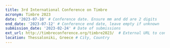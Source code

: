 ```yaml
---
title: 3rd International Conference on Timbre
acronym: Timbre 2023
date: '2023-07-10' # Conference date. Ensure mm and dd are 2 digits
end_date: '2023-07-12' # Conference end date, leave empty if unknown
submission_date: '2023-02-24' # Date of submissions
ext_url: http://timbreconference.org/timbre2023/  # External URL to conference website
location: Thessaloniki, Greece # City, Country
---
```

